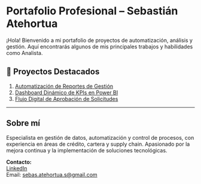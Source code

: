 # Portafolio Profesional – Sebastián Atehortua

¡Hola! Bienvenido a mi portafolio de proyectos de automatización, análisis y gestión. Aquí encontrarás algunos de mis principales trabajos y habilidades como Analista.

## 📌 Proyectos Destacados

1. [Automatización de Reportes de Gestión](./proyecto-automatizacion-reportes/README.md)
2. [Dashboard Dinámico de KPIs en Power BI](./proyecto-dashboard-kpis/README.md)
3. [Flujo Digital de Aprobación de Solicitudes](./proyecto-flujo-aprobacion/README.md)

---

## Sobre mí

Especialista en gestión de datos, automatización y control de procesos, con experiencia en áreas de crédito, cartera y supply chain. Apasionado por la mejora continua y la implementación de soluciones tecnológicas.

**Contacto:**  
[LinkedIn](https://www.linkedin.com/in/sebasti%C3%A1n-atehortua-sanguino-7b6aa0238/)  
Email: sebas.atehortua.s@gmail.com
